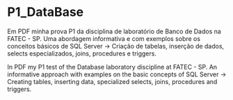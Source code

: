 # P1_DataBase
Em PDF minha prova P1 da disciplina de laboratório de Banco de Dados na FATEC - SP. Uma abordagem informativa e com exemplos sobre os conceitos básicos de SQL Server -> Criação de tabelas, inserção de dados, selects especializados, joins, procedures e triggers.

In PDF my P1 test of the Database laboratory discipline at FATEC - SP. An informative approach with examples on the basic concepts of SQL Server -> Creating tables, inserting data, specialized selects, joins, procedures and triggers.
